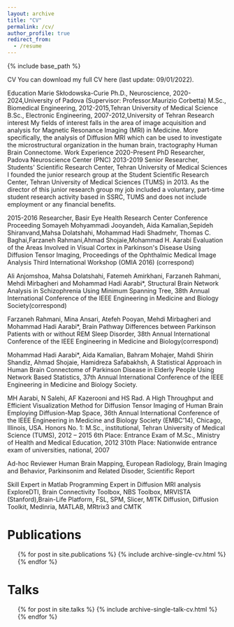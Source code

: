 ```yaml
---
layout: archive
title: "CV"
permalink: /cv/
author_profile: true
redirect_from:
  - /resume
---
```


{% include base_path %}

CV
You can download my full CV here (last update: 09/01/2022).

Education
Marie Skłodowska-Curie Ph.D., Neuroscience, 2020-2024,University of Padova
(Supervisor: Professor.Maurizio Corbetta)
M.Sc., Biomedical Engineering, 2012-2015,Tehran University of Medical Science
B.Sc., Electronic Engineering, 2007-2012,University of Tehran
Research interest
My fields of interest falls in the area of image acquisition and analysis for Magnetic Resonance Imaging (MRI) in Medicine.
More specifically, the analysis of Diffusion MRI which can be used to investigate the microstructural organization in the human brain, tractography Human Brain Connectome.
Work Experience
2020-Present PhD Researcher, Padova Neuroscience Center (PNC)
2013-2019 Senior Researcher, Students' Scientific Research Center, Tehran University of Medical Sciences
I founded the junior research group at the Student Scientific Research Center, Tehran University of Medical Sciences (TUMS) in 2013. As the director of this junior research group my job included a voluntary, part-time student research activity based in SSRC, TUMS and does not include employment or any financial benefits.

2015-2016 Researcher, Basir Eye Health Research Center
Conference Proceeding
Somayeh Mohyammadi Jooyandeh, Aida Kamalian,Sepideh Shiranvand,Mahsa Dolatshahi, Mohammad Hadi Shadmehr, Thomas C. Baghai,Farzaneh Rahmani,Ahmad Shojaie,Mohammad H. Aarabi Evaluation of the Areas Involved in Visual Cortex in Parkinson's Disease Using Diffusion Tensor Imaging, Proceedings of the Ophthalmic Medical Image Analysis Third International Workshop (OMIA 2016) (correspond)

Ali Anjomshoa, Mahsa Dolatshahi, Fatemeh Amirkhani, Farzaneh Rahmani, Mehdi Mirbagheri and Mohammad Hadi Aarabi*, Structural Brain Network Analysis in Schizophrenia Using Minimum Spanning Tree, 38th Annual International Conference of the IEEE Engineering in Medicine and Biology Society(correspond)

Farzaneh Rahmani, Mina Ansari, Atefeh Pooyan, Mehdi Mirbagheri and Mohammad Hadi Aarabi*, Brain Pathway Differences between Parkinson Patients with or without REM Sleep Disorder, 38th Annual International Conference of the IEEE Engineering in Medicine and Biology(correspond)

Mohammad Hadi Aarabi*, Aida Kamalian, Bahram Mohajer, Mahdi Shirin Shandiz, Ahmad Shojaie, Hamidreza Safabakhsh, A Statistical Approach in Human Brain Connectome of Parkinson Disease in Elderly People Using Network Based Statistics, 37th Annual International Conference of the IEEE Engineering in Medicine and Biology Society.

MH Aarabi, N Salehi, AF Kazerooni and HS Rad. A High Throughput and Efficient Visualization Method for Diffusion Tensor Imaging of Human Brain Employing Diffusion-Map Space, 36th Annual International Conference of the IEEE Engineering in Medicine and Biology Society (EMBC’14), Chicago, Illinois, USA.
Honors
No. 1: M.Sc., institutional, Tehran University of Medical Science (TUMS), 2012 – 2015 6th Place: Entrance Exam of M.Sc., Ministry of Health and Medical Education, 2012 310th Place: Nationwide entrance exam of universities, national, 2007

Ad-hoc Reviewer
Human Brain Mapping, European Radiology, Brain Imaging and Behavior, Parkinsonim and Related Disoder, Scientific Report

Skill
Expert in Matlab Programming
Expert in Diffusion MRI analysis
ExploreDTI, Brain Connectivity Toolbox, NBS Toolbox, MRVISTA (Stanford),Brain-Life Platform, FSL, SPM, Slicer, MITK Diffusion, Diffusion Toolkit, Medinria, MATLAB, MRtrix3 and CMTK

Publications
======
  <ul>{% for post in site.publications %}
    {% include archive-single-cv.html %}
  {% endfor %}</ul>
  
Talks
======
  <ul>{% for post in site.talks %}
    {% include archive-single-talk-cv.html %}
  {% endfor %}</ul>
